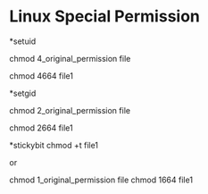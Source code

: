 # Linux Special Permission

\*setuid&#x20;

chmod 4\_original\_permission file&#x20;

chmod 4664 file1

\*setgid&#x20;

chmod 2\_original\_permission file&#x20;

chmod 2664 file1&#x20;

\*stickybit chmod +t file1&#x20;

or&#x20;

chmod 1\_original\_permission file chmod 1664 file1
